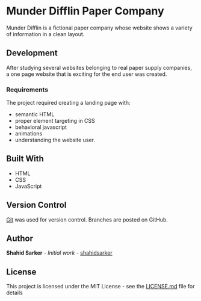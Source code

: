 # Munder Difflin Paper Company

Munder Difflin is a fictional paper company whose website shows a variety of information in a clean layout.


## Development

After studying several websites belonging to real paper supply companies, a one page website that is exciting for the end user was created.

### Requirements

The project required creating a landing page with:

- semantic HTML
- proper element targeting in CSS
- behavioral javascript
- animations
- understanding the website user.

## Built With

* HTML
* CSS
* JavaScript

## Version Control

[Git](http://git-scm.com/) was used for version control. Branches are posted on GitHub.

## Author

**Shahid Sarker** - *Initial work* - [shahidsarker](https://github.com/shahidsarker)

## License

This project is licensed under the MIT License - see the [LICENSE.md](LICENSE.md) file for details
